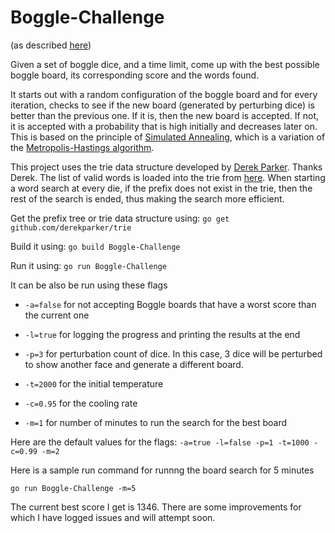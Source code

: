 # Boggle-Challenge
(as described [here](https://codegolf.stackexchange.com/questions/5654/best-scoring-boggle-board))

Given a set of boggle dice, and a time limit, come up with the best possible boggle board, its corresponding score and the words found.

It starts out with a random configuration of the boggle board and for every iteration, checks to see if the new board (generated by perturbing dice) is better than the previous one. If it is, then the new board is accepted. If not, it is accepted with a probability that is high initially and decreases later on. This is based on the principle of [Simulated Annealing](https://en.wikipedia.org/wiki/Simulated_annealing), which is a variation of the [Metropolis-Hastings algorithm](https://en.wikipedia.org/wiki/Metropolis–Hastings_algorithm).

This project uses the trie data structure developed by [Derek Parker](https://github.com/derekparker). Thanks Derek. The list of valid words is loaded into the trie from [here](http://coursera.cs.princeton.edu/algs4/testing/boggle/dictionary-yawl.txt). When starting a word search at every die, if the prefix does not exist in the trie, then the rest of the search is ended, thus making the search more efficient.

Get the prefix tree or trie data structure using: ```go get github.com/derekparker/trie```

Build it using: ```go build Boggle-Challenge```

Run it using: ```go run Boggle-Challenge```

It can be also be run using these flags

* ```-a=false``` for not accepting Boggle boards that have a worst score than the current one

* ```-l=true``` for logging the progress and printing the results at the end

* ```-p=3``` for perturbation count of dice. In this case, 3 dice will be perturbed to show another face and generate a different board.

* ```-t=2000``` for the initial temperature

* ```-c=0.95``` for the cooling rate

* ```-m=1``` for number of minutes to run the search for the best board

Here are the default values for the flags: ```-a=true -l=false -p=1 -t=1000 -c=0.99 -m=2```

Here is a sample run command for runnng the board search for 5 minutes

```go run Boggle-Challenge -m=5```

The current best score I get is 1346. There are some improvements for which I have logged issues and will attempt soon.
